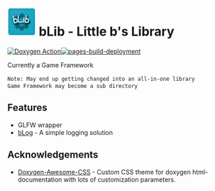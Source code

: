 
# ![LOGO](https://github.com/Bjathneas/bLib/blob/main/bLib_logo.png) bLib - Little b's Library
[![Doxygen Action](https://github.com/Bjathneas/bLib/actions/workflows/main.yml/badge.svg)](https://github.com/Bjathneas/bLib/actions/workflows/main.yml)[![pages-build-deployment](https://github.com/Bjathneas/bLib/actions/workflows/pages/pages-build-deployment/badge.svg)](https://github.com/Bjathneas/bLib/actions/workflows/pages/pages-build-deployment)

Currently a Game Framework

    Note: May end up getting changed into an all-in-one library
    Game Framework may become a sub directory 




## Features

- GLFW wrapper
- [bLog](https://github.com/Bjathneas/bLog) - A simple logging solution


## Acknowledgements

- [Doxygen-Awesome-CSS](https://github.com/jothepro/doxygen-awesome-css) - Custom CSS theme for doxygen html-documentation with lots of customization parameters. 

